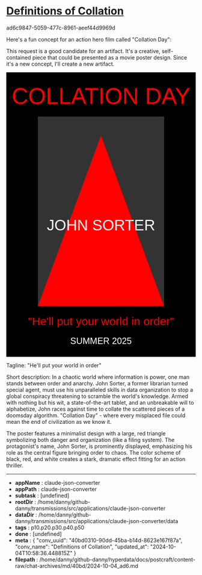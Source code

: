# [Definitions of Collation](https://claude.ai/chat/40bd0310-90dd-45ba-b14d-8623e167f87a)

ad6c9847-5059-477c-8961-aeef44d9969d

 Here's a fun concept for an action hero film called "Collation Day":

<antThinking>This request is a good candidate for an artifact. It's a creative, self-contained piece that could be presented as a movie poster design. Since it's a new concept, I'll create a new artifact.</antThinking>

<antArtifact identifier="collation-day-poster" type="image/svg+xml" title="Collation Day Movie Poster">
<svg xmlns="http://www.w3.org/2000/svg" viewBox="0 0 300 450">
  <rect width="100%" height="100%" fill="#000"/>
  <text x="150" y="50" font-family="Arial Black, sans-serif" font-size="36" fill="#ff0000" text-anchor="middle">COLLATION DAY</text>
  <rect x="50" y="70" width="200" height="300" fill="#333"/>
  <polygon points="150,100 50,370 250,370" fill="#ff0000"/>
  <text x="150" y="250" font-family="Arial, sans-serif" font-size="24" fill="#fff" text-anchor="middle">JOHN SORTER</text>
  <text x="150" y="400" font-family="Arial, sans-serif" font-size="18" fill="#ff0000" text-anchor="middle">"He'll put your world in order"</text>
  <text x="150" y="430" font-family="Arial, sans-serif" font-size="14" fill="#fff" text-anchor="middle">SUMMER 2025</text>
</svg>
</antArtifact>

Tagline: "He'll put your world in order"

Short description:
In a chaotic world where information is power, one man stands between order and anarchy. John Sorter, a former librarian turned special agent, must use his unparalleled skills in data organization to stop a global conspiracy threatening to scramble the world's knowledge. Armed with nothing but his wit, a state-of-the-art tablet, and an unbreakable will to alphabetize, John races against time to collate the scattered pieces of a doomsday algorithm. "Collation Day" - where every misplaced file could mean the end of civilization as we know it.

The poster features a minimalist design with a large, red triangle symbolizing both danger and organization (like a filing system). The protagonist's name, John Sorter, is prominently displayed, emphasizing his role as the central figure bringing order to chaos. The color scheme of black, red, and white creates a stark, dramatic effect fitting for an action thriller.

---

* **appName** : claude-json-converter
* **appPath** : claude-json-converter
* **subtask** : [undefined]
* **rootDir** : /home/danny/github-danny/transmissions/src/applications/claude-json-converter
* **dataDir** : /home/danny/github-danny/transmissions/src/applications/claude-json-converter/data
* **tags** : p10.p20.p30.p40.p50
* **done** : [undefined]
* **meta** : {
  "conv_uuid": "40bd0310-90dd-45ba-b14d-8623e167f87a",
  "conv_name": "Definitions of Collation",
  "updated_at": "2024-10-04T10:58:36.448815Z"
}
* **filepath** : /home/danny/github-danny/hyperdata/docs/postcraft/content-raw/chat-archives/md/40bd/2024-10-04_ad6.md
